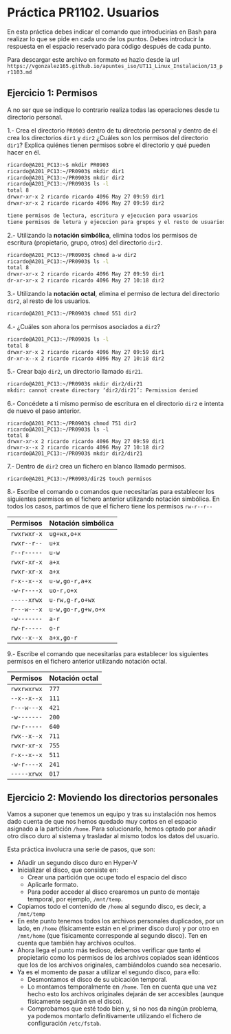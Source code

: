 # Práctica PR1102. Usuarios

En esta práctica debes indicar el comando que introducirías en Bash para realizar lo que se pide en cada uno de los puntos. Debes introducir la respuesta en el espacio reservado para código después de cada punto.

Para descargar este archivo en formato `md` hazlo desde la url `https://vgonzalez165.github.io/apuntes_iso/UT11_Linux_Instalacion/13_pr1103.md`


## Ejercicio 1: Permisos

A no ser que se indique lo contrario realiza todas las operaciones desde tu directorio personal.

1.- Crea el directorio `PR0903` dentro de tu directorio personal y dentro de él crea los directorios `dir1` y `dir2` ¿Cuáles son los permisos del directorio `dir1`? Explica quiénes tienen permisos sobre el directorio y qué pueden hacer en él.

```bash
ricardo@A201_PC13:~$ mkdir PR0903
ricardo@A201_PC13:~/PR0903$ mkdir dir1
ricardo@A201_PC13:~/PR0903$ mkdir dir2
ricardo@A201_PC13:~/PR0903$ ls -l
total 8
drwxr-xr-x 2 ricardo ricardo 4096 May 27 09:59 dir1
drwxr-xr-x 2 ricardo ricardo 4096 May 27 09:59 dir2

tiene permisos de lectura, escritura y ejecucion para usuarios
tiene permisos de letura y ejecucion para grupos y el resto de usuarios
```

2.- Utilizando   la   **notación   simbólica**, elimina   todos   los   permisos de   escritura (propietario, grupo, otros) del directorio `dir2`.

```bash
ricardo@A201_PC13:~/PR0903$ chmod a-w dir2
ricardo@A201_PC13:~/PR0903$ ls -l
total 8
drwxr-xr-x 2 ricardo ricardo 4096 May 27 09:59 dir1
dr-xr-xr-x 2 ricardo ricardo 4096 May 27 10:18 dir2
```

3.-	Utilizando la **notación octal**, elimina el permiso de lectura del directorio `dir2`, al resto de los usuarios.

```bash
ricardo@A201_PC13:~/PR0903$ chmod 551 dir2

```

4.- ¿Cuáles son ahora los permisos asociados a `dir2`?

```bash
ricardo@A201_PC13:~/PR0903$ ls -l
total 8
drwxr-xr-x 2 ricardo ricardo 4096 May 27 09:59 dir1
dr-xr-x--x 2 ricardo ricardo 4096 May 27 10:18 dir2
```

5.- Crear bajo `dir2`, un directorio llamado `dir21`.

```bash
ricardo@A201_PC13:~/PR0903$ mkdir dir2/dir21
mkdir: cannot create directory ‘dir2/dir21’: Permission denied
```

6.- Concédete a ti mismo permiso de escritura en el directorio `dir2` e intenta de nuevo el paso anterior.

```
ricardo@A201_PC13:~/PR0903$ chmod 751 dir2
ricardo@A201_PC13:~/PR0903$ ls -l
total 8
drwxr-xr-x 2 ricardo ricardo 4096 May 27 09:59 dir1
drwxr-x--x 2 ricardo ricardo 4096 May 27 10:18 dir2
ricardo@A201_PC13:~/PR0903$ mkdir dir2/dir21
```

7.- Dentro de `dir2` crea un fichero en blanco llamado permisos.

```
ricardo@A201_PC13:~/PR0903/dir2$ touch permisos
```

8.- Escribe el comando o comandos que necesitarías para establecer los siguientes permisos en el fichero anterior utilizando notación simbólica. En todos los casos, partimos de que el fichero tiene los permisos `rw-r--r--`

| Permisos      | Notación simbólica    |
| ------------- | --------------------- |
| `rwxrwxr-x`   | `ug+wx,o+x`           |     
| `rwxr--r--`   | `u+x`                 |     
| `r--r-----`   | `u-w`                 |     
| `rwxr-xr-x`   | `a+x`                 |     
| `rwxr-xr-x`   | `a+x`                 |     
| `r-x--x--x`   | `u-w,go-r,a+x`        |     
| `-w-r----x`   | `uo-r,o+x`            |     
| `-----xrwx`   | `u-rw,g-r,o+wx`       |     
| `r---w---x`   | `u-w,go-r,g+w,o+x`    |     
| `-w-------`   | `a-r`                 |     
| `rw-r-----`   | `o-r`                 |     
| `rwx--x--x`   | `a+x,go-r`            |     

9.- Escribe el comando que necesitarías para establecer los siguientes permisos en el fichero anterior utilizando notación octal.

| Permisos      | Notación octal        |
| ------------- | --------------------- |
| `rwxrwxrwx`   | `777`                 |
| `--x--x--x`   | `111`                 |
| `r---w---x`   | `421`                 |
| `-w-------`   | `200`                 |
| `rw-r-----`   | `640`                 |
| `rwx--x--x`   | `711`                 |
| `rwxr-xr-x`   | `755`                 |
| `r-x--x--x`   | `511`                 |
| `-w-r----x`   | `241`                 |
| `-----xrwx`   | `017`                 |


## Ejercicio 2: Moviendo los directorios personales

Vamos a suponer que tenemos un equipo y tras su instalación nos hemos dado cuenta de que nos hemos quedado muy cortos en el espacio asignado a la partición `/home`. Para solucionarlo, hemos optado por añadir otro disco duro al sistema y trasladar al mismo todos los datos del usuario. 

Esta práctica involucra una serie de pasos, que son:

- Añadir un segundo disco duro en Hyper-V
- Inicializar el disco, que consiste en:
    - Crear una partición que ocupe todo el espacio del disco
    - Aplicarle formato.
    - Para poder acceder al disco crearemos un punto de montaje temporal, por ejemplo, `/mnt/temp`. 
- Copiamos todo el contenido de `/home` al segundo disco, es decir, a `/mnt/temp`
- En este punto tenemos todos los archivos personales duplicados, por un lado, en `/home` (físicamente están en el primer disco duro) y por otro en `/mnt/home` (que físicamente corresponde al segundo disco). Ten en cuenta que también hay archivos ocultos.
- Ahora llega el punto más tedioso, debemos verificar que tanto el propietario como los permisos de los archivos copiados sean idénticos que los de los archivos originales, cambiándolos cuando sea necesario.
- Ya es el momento de pasar a utilizar el segundo disco, para ello:
    - Desmontamos el disco de su ubicación temporal.
    - Lo montamos temporalmente en `/home`. Ten en cuenta que una vez hecho esto los archivos originales dejarán de ser accesibles (aunque físicamente seguirán en el disco).
    - Comprobamos que esté todo bien y, si no nos da ningún problema, ya podemos montarlo definitivamente utilizando el fichero de configuración `/etc/fstab`.

